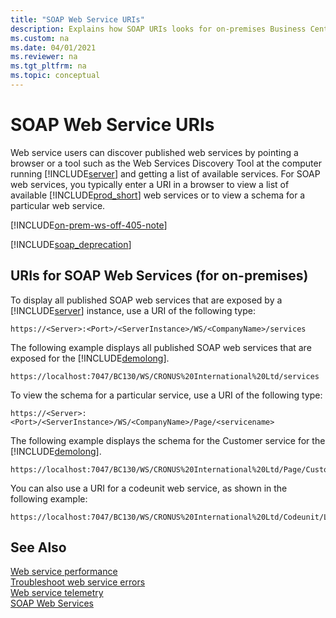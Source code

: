 ```yaml
---
title: "SOAP Web Service URIs"
description: Explains how SOAP URIs looks for on-premises Business Central installations.
ms.custom: na
ms.date: 04/01/2021
ms.reviewer: na
ms.tgt_pltfrm: na
ms.topic: conceptual
---
```

# SOAP Web Service URIs

Web service users can discover published web services by pointing a browser or a tool such as the Web Services Discovery Tool at the computer running [!INCLUDE[server](../developer/includes/server.md)] and getting a list of available services. For SOAP web services, you typically enter a URI in a browser to view a list of available [!INCLUDE[prod_short](../developer/includes/prod_short.md)] web services or to view a schema for a particular web service.  

[!INCLUDE[on-prem-ws-off-405-note](../includes/include-on-prem-ws-off-405-note.md)]

[!INCLUDE[soap_deprecation](../includes/soap_deprecation_note.md)]

## URIs for SOAP Web Services (for on-premises)
To display all published SOAP web services that are exposed by a [!INCLUDE[server](../developer/includes/server.md)] instance, use a URI of the following type:  
  
```  
https://<Server>:<Port>/<ServerInstance>/WS/<CompanyName>/services  
```  
  
 The following example displays all published SOAP web services that are exposed for the [!INCLUDE[demolong](../developer/includes/demolong_md.md)].  
  
```  
https://localhost:7047/BC130/WS/CRONUS%20International%20Ltd/services  
```  
  
 To view the schema for a particular service, use a URI of the following type:  
  
```  
https://<Server>:<Port>/<ServerInstance>/WS/<CompanyName>/Page/<servicename>  
```  
  
 The following example displays the schema for the Customer service for the [!INCLUDE[demolong](../developer/includes/demolong_md.md)].  
  
```  
https://localhost:7047/BC130/WS/CRONUS%20International%20Ltd/Page/Customer  
```  
  
You can also use a URI for a codeunit web service, as shown in the following example:  
  
```  
https://localhost:7047/BC130/WS/CRONUS%20International%20Ltd/Codeunit/Letters  
```  
  
## See Also  

[Web service performance](web-service-performance.md)   
[Troubleshoot web service errors](web-service-troubleshooting.md)   
[Web service telemetry](web-service-telemetry.md)   
[SOAP Web Services](soap-web-services.md)  